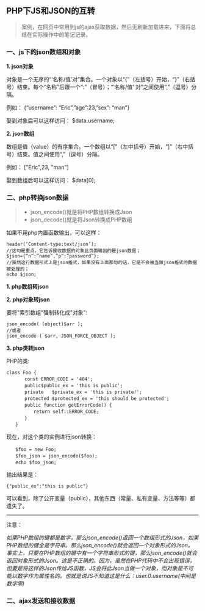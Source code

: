 ## PHP下JS和JSON的互转 ##
> 案例，在网页中常用到js的ajax获取数据，然后无刷新加载进来，下面将总结在实际操作中的笔记记录。

### 一、js下的json数组和对象 ###

**1. json对象**

对象是一个无序的“‘名称/值’对”集合。一个对象以“{”（左括号）开始，“}”（右括号）结束。每个“名称”后跟一个“:”（冒号）；“‘名称/值’ 对”之间使用“,”（逗号）分隔。
 
例如： {“username”: “Eric”,”age”:23,”sex”: “man”}

娶到对象后可以这样访问： $data.username;

**2. json数组**

数组是值（value）的有序集合。一个数组以“[”（左中括号）开始，“]”（右中括号）结束。值之间使用“,”（逗号）分隔。

例如： ["Eric",23, "man"]

娶到数组后可以这样访问： $data[0];

### 二、php转换json数据

> - json_encode()就是将PHP数组转换成Json
> - json_decode()就是将Json转换成PHP数组

如果不用php内置函数输出，可以这样：

    header(‘Content-type:text/json’);
	//这句是重点，它告诉接收数据的对象此页面输出的是json数据；
    $json={“n”:”name”,”p”:”password”};
	//虽然这行数据形式上是json格式，如果没有上面那句的话，它是不会被当做json格式的数据被处理的；
	echo $json;

**1. php数组转json**

**2. php对象转json**

要将"索引数组"强制转化成"对象":

    json_encode( (object)$arr );
    //或者
    json_encode ( $arr, JSON_FORCE_OBJECT );

**3. php类转json**

PHP的类:

    class Foo {
    　　　　const ERROR_CODE = '404';
    　　　　public$public_ex = 'this is public';
    　　　　private   $private_ex = 'this is private!';
    　　　　protected $protected_ex = 'this should be protected'; 
    　　　　public function getErrorCode() {
    　　　　　　return self::ERROR_CODE;
    　　　　}
    　　}

现在，对这个类的实例进行json转换：

    　　$foo = new Foo;
    　　$foo_json = json_encode($foo);
    　　echo $foo_json;

输出结果是：

    {"public_ex":"this is public"} 


可以看到，除了公开变量（public），其他东西（常量、私有变量、方法等等）都遗失了。

--------------------------
注意：

*如果PHP数组的键都是数字，那么json_encode()返回一个数组形式的Json，如果PHP数组的键全是字符串。那么json_encode()就会返回一个对象形式的Json。<br/>事实上，只要在PHP数组的键中有一个字符串形式的键，那么json_encode()就会返回对象形式的Json。这是不正确的。因为，虽然在PHP代码中不会出现错误，但要是将这样的Json传给JS函数，JS会将此Json当做一个对象，而对象是不可能以数字作为属性名的。也就是说JS不知道这是什么：user.0.username(中间是数字零)*


### 二、ajax发送和接收数据


